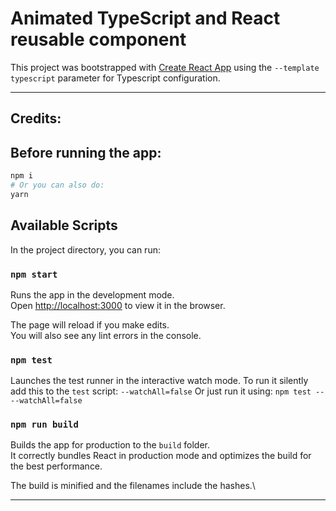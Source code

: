 # Animated TypeScript and React reusable component

This project was bootstrapped with [Create React App](https://github.com/facebook/create-react-app) using the `--template typescript` parameter for Typescript configuration.

---

## Credits:

## Before running the app:

```bash
npm i
# Or you can also do:
yarn
```

## Available Scripts

In the project directory, you can run:

### `npm start`

Runs the app in the development mode.\
Open [http://localhost:3000](http://localhost:3000) to view it in the browser.

The page will reload if you make edits.\
You will also see any lint errors in the console.

### `npm test`

Launches the test runner in the interactive watch mode.
To run it silently add this to the `test` script: `--watchAll=false`
Or just run it using: `npm test -- --watchAll=false`

### `npm run build`

Builds the app for production to the `build` folder.\
It correctly bundles React in production mode and optimizes the build for the best performance.

The build is minified and the filenames include the hashes.\

---
